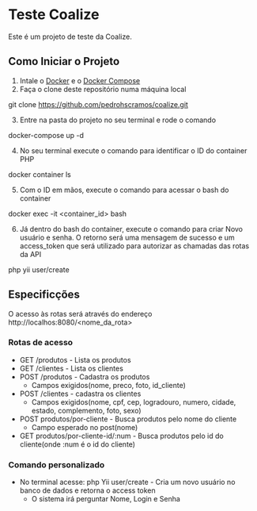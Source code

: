 # Teste Coalize

Este é um projeto de teste da Coalize.

## Como Iniciar o Projeto

1. Intale o [Docker](https://www.docker.com/) e o [Docker Compose](https://docs.docker.com/compose/)
2. Faça o clone deste repositório numa máquina local

git clone https://github.com/pedrohscramos/coalize.git

3. Entre na pasta do projeto no seu terminal e rode o comando 

docker-compose up -d

4. No seu terminal execute o comando para identificar o ID do container PHP

docker container ls

5. Com o ID em mãos, execute o comando para acessar o bash do container

docker exec -it <container_id> bash

6. Já dentro do bash do container, execute o comando para criar Novo usuário e senha. O retorno será uma mensagem de sucesso e um access_token que será utilizado para autorizar as chamadas das rotas da API

php yii user/create

## Especificções

O acesso às rotas será através do endereço http://localhos:8080/<nome_da_rota>

### Rotas de acesso

- GET /produtos - Lista os produtos
- GET /clientes - Lista os clientes
- POST /produtos - Cadastra os produtos
  - Campos exigidos(nome, preco, foto, id_cliente)
- POST /clientes - cadastra os clientes
  - Campos exigidos(nome, cpf, cep, logradouro, numero, cidade, estado, complemento, foto, sexo)
- POST produtos/por-cliente - Busca produtos pelo nome do cliente
  - Campo esperado no post(nome)
- GET produtos/por-cliente-id/:num - Busca produtos pelo id do cliente(onde :num é o id do cliente)

### Comando personalizado

- No terminal acesse: php Yii user/create  - Cria um novo usuário no banco de dados e retorna o access token
  - O sistema irá perguntar Nome, Login e Senha
